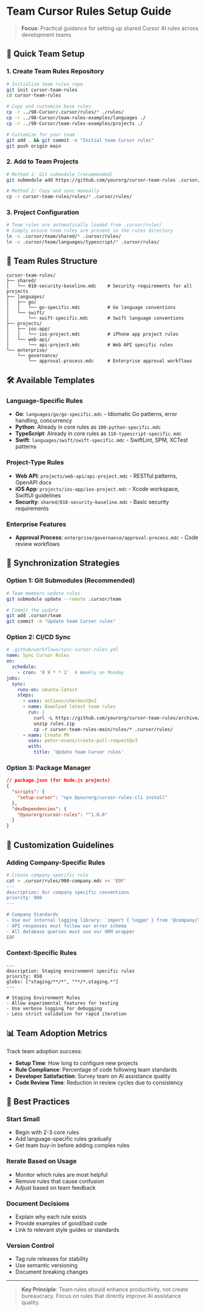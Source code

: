 # Team Cursor Rules Setup Guide

> **Focus**: Practical guidance for setting up shared Cursor AI rules across development teams

## 🎯 Quick Team Setup

### 1. Create Team Rules Repository
```bash
# Initialize team rules repo
git init cursor-team-rules
cd cursor-team-rules

# Copy and customize base rules
cp -r ../98-Cursor/.cursor/rules/* ./rules/
cp -r ../98-Cursor/team-rules-examples/languages ./
cp -r ../98-Cursor/team-rules-examples/projects ./

# Customize for your team
git add . && git commit -m "Initial team Cursor rules"
git push origin main
```

### 2. Add to Team Projects
```bash
# Method 1: Git submodule (recommended)
git submodule add https://github.com/yourorg/cursor-team-rules .cursor/team

# Method 2: Copy and sync manually
cp -r cursor-team-rules/rules/* .cursor/rules/
```

### 3. Project Configuration
```bash
# Team rules are automatically loaded from .cursor/rules/
# Simply ensure team rules are present in the rules directory
ln -s .cursor/team/shared/* .cursor/rules/
ln -s .cursor/team/languages/typescript/* .cursor/rules/
```

## 📁 Team Rules Structure

```
cursor-team-rules/
├── shared/
│   └── 010-security-baseline.mdc    # Security requirements for all projects
├── languages/
│   ├── go/
│   │   └── go-specific.mdc          # Go language conventions
│   └── swift/
│       └── swift-specific.mdc       # Swift language conventions
├── projects/
│   ├── ios-app/
│   │   └── ios-project.mdc          # iPhone app project rules
│   └── web-api/
│       └── api-project.mdc          # Web API specific rules
└── enterprise/
    └── governance/
        └── approval-process.mdc     # Enterprise approval workflows
```

## 🛠️ Available Templates

### Language-Specific Rules
- **Go**: `languages/go/go-specific.mdc` - Idiomatic Go patterns, error handling, concurrency
- **Python**: Already in core rules as `100-python-specific.mdc`
- **TypeScript**: Already in core rules as `110-typescript-specific.mdc`
- **Swift**: `languages/swift/swift-specific.mdc` - SwiftLint, SPM, XCTest patterns

### Project-Type Rules
- **Web API**: `projects/web-api/api-project.mdc` - RESTful patterns, OpenAPI docs
- **iOS App**: `projects/ios-app/ios-project.mdc` - Xcode workspace, SwiftUI guidelines
- **Security**: `shared/010-security-baseline.mdc` - Basic security requirements

### Enterprise Features
- **Approval Process**: `enterprise/governance/approval-process.mdc` - Code review workflows

## 🔄 Synchronization Strategies

### Option 1: Git Submodules (Recommended)
```bash
# Team members update rules
git submodule update --remote .cursor/team

# Commit the update
git add .cursor/team
git commit -m "Update team Cursor rules"
```

### Option 2: CI/CD Sync
```yaml
# .github/workflows/sync-cursor-rules.yml
name: Sync Cursor Rules
on:
  schedule:
    - cron: '0 9 * * 1'  # Weekly on Monday
jobs:
  sync:
    runs-on: ubuntu-latest
    steps:
      - uses: actions/checkout@v2
      - name: Download latest team rules
        run: |
          curl -L https://github.com/yourorg/cursor-team-rules/archive/main.zip -o rules.zip
          unzip rules.zip
          cp -r cursor-team-rules-main/rules/* .cursor/rules/
      - name: Create PR
        uses: peter-evans/create-pull-request@v3
        with:
          title: 'Update team Cursor rules'
```

### Option 3: Package Manager
```json
// package.json (for Node.js projects)
{
  "scripts": {
    "setup-cursor": "npx @yourorg/cursor-rules-cli install"
  },
  "devDependencies": {
    "@yourorg/cursor-rules": "^1.0.0"
  }
}
```

## 🔧 Customization Guidelines

### Adding Company-Specific Rules
```bash
# Create company-specific rule
cat > .cursor/rules/900-company.mdc << 'EOF'
---
description: Our company specific conventions
priority: 900
---

# Company Standards
- Use our internal logging library: `import { logger } from '@company/logger'`
- API responses must follow our error schema
- All database queries must use our ORM wrapper
EOF
```

### Context-Specific Rules
```mdc
---
description: Staging environment specific rules
priority: 950
globs: ["staging/**/*", "**/*.staging.*"]
---

# Staging Environment Rules
- Allow experimental features for testing
- Use verbose logging for debugging
- Less strict validation for rapid iteration
```

## 📊 Team Adoption Metrics

Track team adoption success:
- **Setup Time**: How long to configure new projects
- **Rule Compliance**: Percentage of code following team standards
- **Developer Satisfaction**: Survey team on AI assistance quality
- **Code Review Time**: Reduction in review cycles due to consistency

## 🚀 Best Practices

### Start Small
- Begin with 2-3 core rules
- Add language-specific rules gradually
- Get team buy-in before adding complex rules

### Iterate Based on Usage
- Monitor which rules are most helpful
- Remove rules that cause confusion
- Adjust based on team feedback

### Document Decisions
- Explain why each rule exists
- Provide examples of good/bad code
- Link to relevant style guides or standards

### Version Control
- Tag rule releases for stability
- Use semantic versioning
- Document breaking changes

---

> **Key Principle**: Team rules should enhance productivity, not create bureaucracy. Focus on rules that directly improve AI assistance quality.
